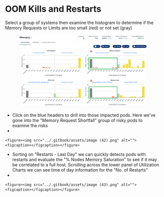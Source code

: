 # OOM Kills and Restarts

Select a group of systems then examine the histogram to determine if the Memory Requests or Limits are too small (red) or not set (gray)

<figure><img src="../.gitbook/assets/image (41).png" alt=""><figcaption></figcaption></figure>

* Click on the blue headers to drill into those impacted pods. Here we've gone into the "Memory Request Shortfall" group of risky pods to examine the risks
*

    <figure><img src="../.gitbook/assets/image (42).png" alt=""><figcaption></figcaption></figure>
* Sorting on "Restarts - Last Day" we can quickly detects pods with restarts and evaluate the "% Nodes Memory Saturation" to see if it may be correlated to a full host. Scrolling across the lower panel of Utilization Charts we can see time of day information for the "No. of Restarts"
*

    <figure><img src="../.gitbook/assets/image (43).png" alt=""><figcaption></figcaption></figure>
